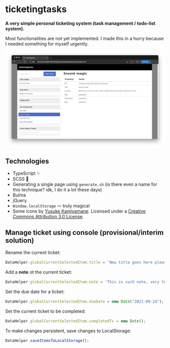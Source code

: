 # ticketingtasks

**A very simple personal ticketing system (task management / todo-list system).**

Most functionalities are not yet implemented. I made this in a hurry because I needed something for myself urgently.

![docs/ticketingtasks.png](docs/ticketingtasks.png)

## Technologies

- TypeScript ✨
- SCSS 🌈
- Generating a single page using `generate.sh` (is there even a name for this technique? idk, I do it a lot these days)
- Bulma
- jQuery
- `Window.localStorage` &mdash; truly magical
- Some icons by [Yusuke Kamiyamane](http://p.yusukekamiyamane.com/). Licensed under a [Creative Commons Attribution 3.0 License](https://creativecommons.org/licenses/by/3.0/).

## Manage ticket using console (provisional/interim solution)

Rename the current ticket:

```js
DataHelper.globalCurrentSelectedItem.title = 'New title goes here please';
```

Add a **note** ot the current ticket:

```js
DataHelper.globalCurrentSelectedItem.note = 'This is such note, very text, wow.';
```

Set the due date for a ticket:

```js
DataHelper.globalCurrentSelectedItem.dueDate = new Date("2021-09-24");
```

Set the current ticket to be completed:

```js
DataHelper.globalCurrentSelectedItem.completedTs = new Date();
```

To make changes persistent, save changes to LocalStorage:

```js
DataHelper.saveItemsToLocalStorage();
```